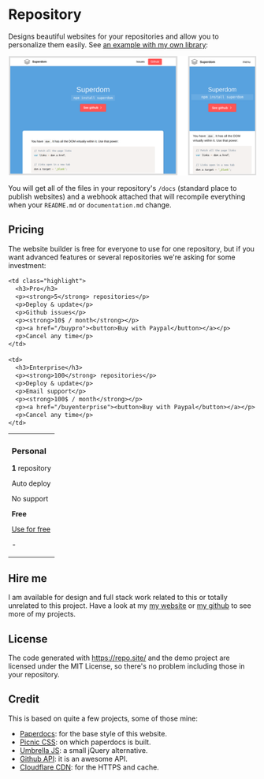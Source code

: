 # Repository

Designs beautiful websites for your repositories and allow you to personalize them easily. See [an example with my own library](/franciscop/superdom):

![Responsive design](docs/responsive.png)

You will get all of the files in your repository's `/docs` (standard place to publish websites) and a webhook attached that will recompile everything when your `README.md` or `documentation.md` change.



## Pricing

The website builder is free for everyone to use for one repository, but if you want advanced features or several repositories we're asking for some investment:

<table class="price">
  <tr>
    <td>
      <h3>Personal</h3>
      <p><strong>1</strong> repository</p>
      <p>Auto deploy</p>
      <p>No support</p>
      <p><strong>Free</strong></p>
      <p><a class="button" href="/#body">Use for free</a></p>
      <p>-</p>
    </td>

    <td class="highlight">
      <h3>Pro</h3>
      <p><strong>5</strong> repositories</p>
      <p>Deploy & update</p>
      <p>Github issues</p>
      <p><strong>10$ / month</strong></p>
      <p><a href="/buypro"><button>Buy with Paypal</button></a></p>
      <p>Cancel any time</p>
    </td>

    <td>
      <h3>Enterprise</h3>
      <p><strong>100</strong> repositories</p>
      <p>Deploy & update</p>
      <p>Email support</p>
      <p><strong>100$ / month</strong></p>
      <p><a href="/buyenterprise"><button>Buy with Paypal</button></a></p>
      <p>Cancel any time</p>
    </td>
</table>




## Hire me

I am available for design and full stack work related to this or totally unrelated to this project. Have a look at my [my website](http://francisco.io/) or [my github](https://github.com/franciscop) to see more of my projects.


## License

The code generated with https://repo.site/ and the demo project are licensed under the MIT License, so there's no problem including those in your repository.


## Credit

This is based on quite a few projects, some of those mine:

- [Paperdocs](http://francisco.io/paperdocs/): for the base style of this website.
- [Picnic CSS](https://picnicss.com/): on which paperdocs is built.
- [Umbrella JS](https://umbrellajs.com/): a small jQuery alternative.
- [Github API](https://developer.github.com/v3/): it is an awesome API.
- [Cloudflare CDN](https://cloudflare.com/): for the HTTPS and cache.
